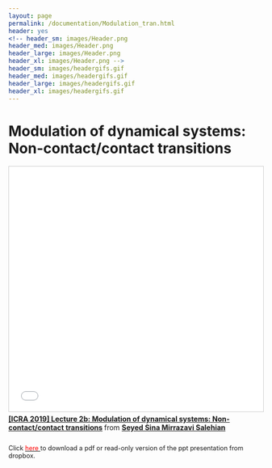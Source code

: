```yaml
---
layout: page
permalink: /documentation/Modulation_tran.html
header: yes
<!-- header_sm: images/Header.png
header_med: images/Header.png
header_large: images/Header.png
header_xl: images/Header.png -->
header_sm: images/headergifs.gif
header_med: images/headergifs.gif
header_large: images/headergifs.gif
header_xl: images/headergifs.gif
--- 
```

<h1 style="text-align: left;">Modulation of dynamical systems: Non-contact/contact transitions</h1>

<iframe src="//www.slideshare.net/slideshow/embed_code/key/bpEMUcc2uXosG7" width="595" height="485" frameborder="0" marginwidth="0" marginheight="0" scrolling="no" style="border:1px solid #CCC; border-width:1px; margin-bottom:5px; max-width: 100%;" allowfullscreen> </iframe> <div style="margin-bottom:5px"> <strong> <a href="//www.slideshare.net/smr66/icra-2019-tutorial-on-dynamical-systembased-learning-from-demonstration" title="ICRA 2019 Tutorial on Dynamical System-based Learning from Demonstration" target="_blank">[ICRA 2019] Lecture 2b: Modulation of dynamical systems: Non-contact/contact transitions</a> </strong> from <strong><a href="https://www.slideshare.net/smr66" target="_blank">Seyed Sina Mirrazavi Salehian</a></strong> </div>


<div style="line-height: 50%">    
<br>    
</div> 
<p style="text-align: left;;font-size:90%"> Click <a href="https://www.dropbox.com/s/r8ovwgplw7dpypw/Modulation_icra2019.pptx?dl=0"> <font color="red"> here </font> </a> to download a pdf or read-only version of the ppt presentation from dropbox.</p>
